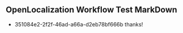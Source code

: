 ## OpenLocalization Workflow Test MarkDown
* 351084e2-2f2f-46ad-a66a-d2eb78bf666b thanks!

<!--HONumber=Aug16_HO1-->


